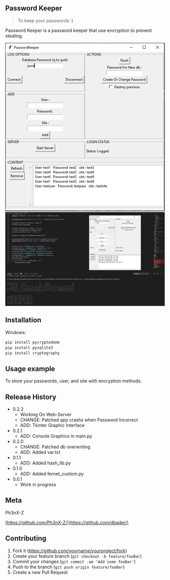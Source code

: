 ## Password Keeper
> To keep your passwords :)

Password Keeper is a password keeper that use encryption to prevent stealing.


![](header1.png)
![](header2.png)
## Installation

Windows:

```sh
pip install pycryptodome
pip install pysqlite3
pip install cryptography
```

## Usage example

To store your passwords, user, and site with encryption methods.


## Release History
* 0.2.2
    * Working On Web-Server
    * CHANGE: Patched app crashs when Password Incorrect
    * ADD: Tkinter Graphic Interface
* 0.2.1
    * ADD: Console Graphics in main.py
* 0.2.0
    * CHANGE: Patched db overwriting
    * ADD: Added var.txt
* 0.1.1
    * ADD: Added hash_lib.py
* 0.1.0
    * ADD: Added fernet_custom.py
* 0.0.1
    * Work in progress

## Meta

Ph3nX-Z

[https://github.com/Ph3nX-Z/](https://github.com/dbader/)

## Contributing

1. Fork it (<https://github.com/yourname/yourproject/fork>)
2. Create your feature branch (`git checkout -b feature/fooBar`)
3. Commit your changes (`git commit -am 'Add some fooBar'`)
4. Push to the branch (`git push origin feature/fooBar`)
5. Create a new Pull Request
